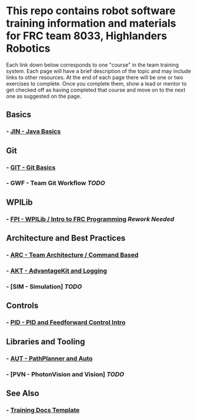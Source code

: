 # This repo contains robot software training information and materials for FRC team 8033, Highlanders Robotics

Each link down below corresponds to one "course" in the team training system. Each page will have a brief description of the topic and may include links to other resources. At the end of each page there will be one or two exercises to complete. Once you complete them, show a lead or mentor to get checked off as having completed that course and move on to the next one as suggested on the page.

## Basics

### - [**JIN** - Java Basics](Java.md)

## Git

### - [**GIT** - Git Basics](BasicGit.md)

### - **GWF** - Team Git Workflow *TODO*

## WPILib

### - [**FPI** - WPILib / Intro to FRC Programming](WPILib.md) *Rework Needed*

## Architecture and Best Practices

### - [**ARC** - Team Architecture / Command Based](CommandBased.md)

### - [**AKT** - AdvantageKit and Logging](AdvantageKit.md)

### - [**SIM** - Simulation] *TODO*

## Controls

### - [**PID** - PID and Feedforward Control Intro](ControlsIntro.md)

## Libraries and Tooling

### - [**AUT** - PathPlanner and Auto](PathPlanner.md)

### - [**PVN** - PhotonVision and Vision] *TODO*

## See Also

### - [Training Docs Template](Template.md)
